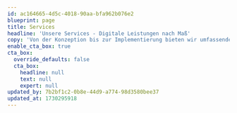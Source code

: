 ```yaml
---
id: ac164665-4d5c-4018-90aa-bfa962b076e2
blueprint: page
title: Services
headline: 'Unsere Services - Digitale Leistungen nach Maß'
copy: 'Von der Konzeption bis zur Implementierung bieten wir umfassende Dienstleistungen, die Dein Projekt zum Erfolg führen.'
enable_cta_box: true
cta_box:
  override_defaults: false
  cta_box:
    headline: null
    text: null
    expert: null
updated_by: 7b2bf1c2-0b8e-44d9-a774-98d3580bee37
updated_at: 1730295918
---
```

